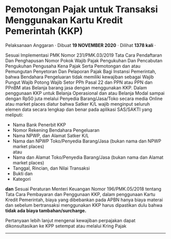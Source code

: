 Pemotongan Pajak untuk Transaksi Menggunakan Kartu Kredit Pemerintah (KKP)
==========================================================================

Pelaksanaan Anggaran · Dibuat **19 NOVEMBER 2020** · Dilihat **1378 kali** ·

Sesuai Implementasi PMK Nomor 231/PMK.03/2019 Tata Cara Pendaftaran Dan Penghapusan Nomor Pokok Wajib Pajak Pengukuhan Dan Pencabutan Pengukuhan Pengusaha Kena Pajak Serta Pemotongan dan atau Pemungutan Penyetoran Dan Pelaporan Pajak Bagi Instansi Pemerintah, bahwa Bendahara Pengeluaran tidak memiliki kewajiban sebagai Wajib Pungut Wajib Potong Wajib Setor PPh Pasal 22 dan PPN atau PPN dan PPnBM atas Belanja barang jasa dengan menggunakan KKP. Dalam penggunaan KKP untuk Belanja Operasional dan atau Belanja Modal sampai dengan Rp50 juta melalui Penyedia Barang/Jasa/Toko secara media Online atau market places diatur bahwa Satker K/L wajib menginput seluruh elemen data secara lengkap dan benar pada aplikasi SAS/SAKTI yang meliputi:

*   Nama Bank Penerbit KKP
*   Nomor Rekening Bendahara Pengeluaran
*   Nama NPWP, dan Alamat Satker K/L
*   Nama dan NPWP Toko/Penyedia Barang/Jasa (bukan nama dan NPWP market places)  
    atau
*   Nama dan Alamat Toko/Penyedia Barang/Jasa (bukan nama dan Alamat market places)
*   Tanggal, Rincian, dan Nilai Transaksi
*   Bukti dan
*   Kategori

**dan** Sesuai Peraturan Menteri Keuangan Nomor 196/PMK.05/2018 tentang Tata Cara Pembayaran dan Penggunaan KKP, dalam penggunaan Kartu Kredit Pemerintah, biaya yang dibebankan pada APBN hanya biaya materai dan sebelum bertransaksi menggunakan KKP harus dipastikan dulu bahwa **tidak ada biaya tambahan/surcharge.**

  

Pertanyaan lebih lanjut mengenai kewajiban perpajakan dapat dikonsultasikan ke KPP setempat atau melalui Kring Pajak  

  
  
  

* * *